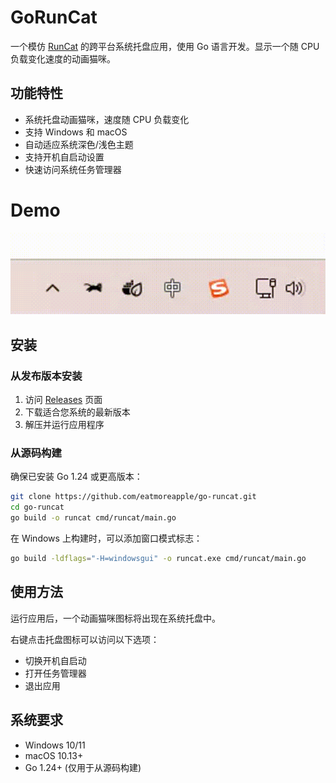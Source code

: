 # GoRunCat

一个模仿 [RunCat](https://github.com/Kyome22/RunCat_for_windows) 的跨平台系统托盘应用，使用 Go 语言开发。显示一个随 CPU 负载变化速度的动画猫咪。

## 功能特性

- 系统托盘动画猫咪，速度随 CPU 负载变化
- 支持 Windows 和 macOS
- 自动适应系统深色/浅色主题
- 支持开机自启动设置
- 快速访问系统任务管理器

# Demo

![Demo](docs/images/demo.gif)

## 安装

### 从发布版本安装

1. 访问 [Releases](https://github.com/eatmoreapple/go-runcat/releases) 页面
2. 下载适合您系统的最新版本
3. 解压并运行应用程序

### 从源码构建

确保已安装 Go 1.24 或更高版本：

```bash
git clone https://github.com/eatmoreapple/go-runcat.git
cd go-runcat
go build -o runcat cmd/runcat/main.go
```

在 Windows 上构建时，可以添加窗口模式标志：

```bash
go build -ldflags="-H=windowsgui" -o runcat.exe cmd/runcat/main.go
```

## 使用方法

运行应用后，一个动画猫咪图标将出现在系统托盘中。

右键点击托盘图标可以访问以下选项：
- 切换开机自启动
- 打开任务管理器
- 退出应用

## 系统要求

- Windows 10/11
- macOS 10.13+
- Go 1.24+ (仅用于从源码构建)